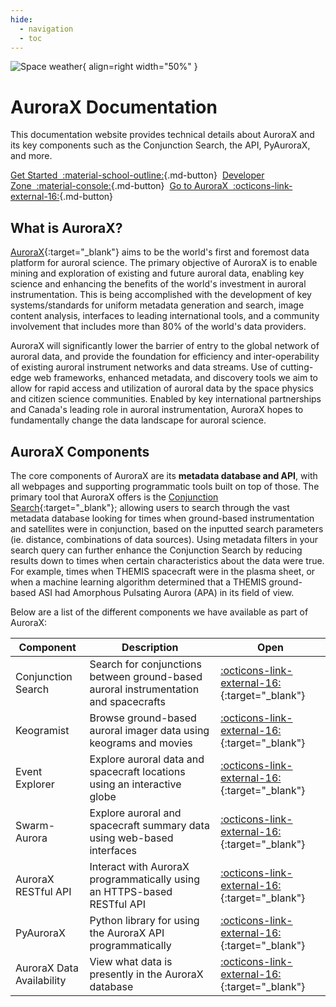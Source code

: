 ```yaml
---
hide:
  - navigation
  - toc
---
```


![Space weather](/_extras/img/nasa_space_weather.jpg){ align=right width="50%" }

# AuroraX Documentation

This documentation website provides technical details about AuroraX and its key components such as the Conjunction Search, the API, PyAuroraX, and more.

[Get Started&nbsp;&nbsp;:material-school-outline:](/getting_started/1_intro/){.md-button}&nbsp;
[Developer Zone&nbsp;&nbsp;:material-console:](/code/overview){.md-button}&nbsp;
[Go to AuroraX&nbsp;&nbsp;:octicons-link-external-16:](https://aurorax.space){.md-button}

## What is AuroraX?

[AuroraX](https://aurorax.space){:target="_blank"} aims to be the world's first and foremost data platform for auroral science. The primary objective of AuroraX is to enable mining and exploration of existing and future auroral data, enabling key science and enhancing the benefits of the world's investment in auroral instrumentation. This is being accomplished with the development of key systems/standards for uniform metadata generation and search, image content analysis, interfaces to leading international tools, and a community involvement that includes more than 80% of the world's data providers.

AuroraX will significantly lower the barrier of entry to the global network of auroral data, and provide the foundation for efficiency and inter-operability of existing auroral instrument networks and data streams. Use of cutting-edge web frameworks, enhanced metadata, and discovery tools we aim to allow for rapid access and utilization of auroral data by the space physics and citizen science communities. Enabled by key international partnerships and Canada's leading role in auroral instrumentation, AuroraX hopes to fundamentally change the data landscape for auroral science.

## AuroraX Components

The core components of AuroraX are its **metadata database and API**, with all webpages and supporting programmatic tools built on top of those. The primary tool that AuroraX offers is the [Conjunction Search](https://aurorax.space/conjunctionSearch/standard){:target="_blank"}; allowing users to search through the vast metadata database looking for times when ground-based instrumentation and satellites were in conjunction, based on the inputted search parameters (ie. distance, combinations of data sources). Using metadata filters in your search query can further enhance the Conjunction Search by reducing results down to times when certain characteristics about the data were true. For example, times when THEMIS spacecraft were in the plasma sheet, or when a machine learning algorithm determined that a THEMIS ground-based ASI had Amorphous Pulsating Aurora (APA) in its field of view.

Below are a list of the different components we have available as part of AuroraX:

| Component | Description | Open |
| --------- | ----------- | ---- |
| Conjunction Search | Search for conjunctions between ground-based auroral instrumentation and spacecrafts | [:octicons-link-external-16:](https://aurorax.space/conjunctionSearch/standard){:target="_blank"} |
| Keogramist | Browse ground-based auroral imager data using keograms and movies | [:octicons-link-external-16:](https://aurorax.space/keogramist){:target="_blank"} |
| Event Explorer | Explore auroral data and spacecraft locations using an interactive globe | [:octicons-link-external-16:](https://aurorax.space/conjunctionSearch/standard){:target="_blank"} |
| Swarm-Aurora | Explore auroral and spacecraft summary data using web-based interfaces | [:octicons-link-external-16:](https://swarm-aurora.com){:target="_blank"} |
| AuroraX RESTful API | Interact with AuroraX programmatically using an HTTPS-based RESTful API | [:octicons-link-external-16:](https://aurorax.space/data/apiLibraries){:target="_blank"} |
| PyAuroraX | Python library for using the AuroraX API programmatically | [:octicons-link-external-16:](https://github.com/aurorax-space/pyaurorax){:target="_blank"} |
| AuroraX Data Availability | View what data is presently in the AuroraX database | [:octicons-link-external-16:](https://aurorax.space/data/availability){:target="_blank"} |


